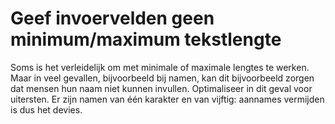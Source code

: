 <!-- @license CC0-1.0 -->

# Geef invoervelden geen minimum/maximum tekstlengte

Soms is het verleidelijk om met minimale of maximale lengtes te werken. Maar in veel gevallen, bijvoorbeeld bij namen, kan dit bijvoorbeeld zorgen dat mensen hun naam niet kunnen invullen. Optimaliseer in dit geval voor uitersten. Er zijn namen van één karakter en van vijftig: aannames vermijden is dus het devies.
